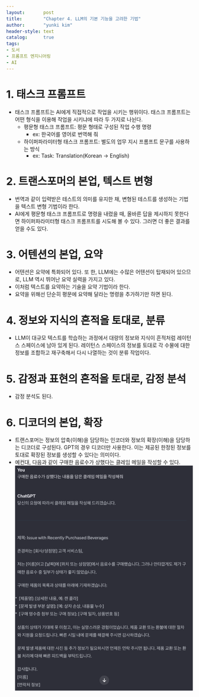 ```yaml
---
layout:       post
title:        "Chapter 4. LLM의 기본 기능을 고려한 기법"
author:       "yunki kim"
header-style: text
catalog:      true
tags:
- 도서
- 프롬프트 엔지니어링
- AI
---
```


# 1. 태스크 프롬프트

- 태스크 프롬프트는 AI에게 직접적으로 작업을 시키는 행위이다. 태스크 프롬프트는 어떤 형식을 이용해 작업을 시키냐에 따라 두 가지로 나뉜다.
    - 평문형 태스크 프롬프트: 평문 형태로 구성된 작업 수행 명령
        - ex: 한국어를 영어로 번역해 줘
    - 하이퍼파라미터형 태스크 프롬프트: 별도의 업무 지시 프롬프트 문구를 사용하는 방식
        - ex: Task: Translation(Korean → English)

# 2. 트랜스포머의 본업, 텍스트 변형

- 번역과 같이 입력받은 테스트의 의미를 유지한 채, 변형된 테스트를 생성하는 기법을 텍스트 변형 기법이라 한다.
- AI에게 평문형 태스크 프롬프트로 명령을 내렸을 때, 올바른 답을 제시하지 못한다면 하이퍼파라미터형 태스크 프롬프트를 시도해 볼 수 있다. 그러면 더 좋은 결과를 얻을 수도 있다.

# 3. 어텐션의 본업, 요약

- 어텐션은 요약에 특화되어 있다. 또 한, LLM에는 수많은 어텐션이 탑재되어 있으므로, LLM 역시 뛰어난 요약 실력을 가지고 있다.
- 이처럼 텍스트를 요약하는 기술을 요약 기법이라 한다.
- 요약을 위해선 단순히 평문에 요약해 달라는 명령을 추가하기만 하면 된다.

# 4. 정보와 지식의 흔적을 토대로, 분류

- LLM이 대규모 텍스트를 학습하는 과정에서 대량의 정보와 지식이 흔적처럼 레이턴스 스페이스에 남아 있게 된다. 레이턴스 스페이스의 정보를 토대로 각 수물에 대한 정보를 조합하고 재구축해서 다시 나열하는 것이 분류 작업이다.

# 5. 감정과 표현의 흔적을 토대로, 감정 분석

- 감정 분석도 된다.

# 6. 디코더의 본업, 확장

- 트랜스포머는 정보의 압축(이해)을 담당하는 인코더와 정보의 확장(이해)을 담당하는 디코더로 구성된다. GPT의 경우 디코더만 사용한다. 이는 제공된 한정된 정보를 토대로 확장된 정보를 생성할 수 있다는 의미이다.
- 예컨대, 다음과 같이 구매한 음료수가 상했다는 클레임 메일을 작성할 수 있다.
![complain email example](/img/2024-01-02-prompt-engineering4/img.png)